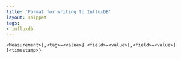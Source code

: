```yaml
---
title: 'Format for writing to InfluxDB'
layout: snippet
tags:
- influxdb
---
```

`<Measurement>[,<tag>=<value>] <field>=<value>[,<field>=<value>] [<timestamp>}`